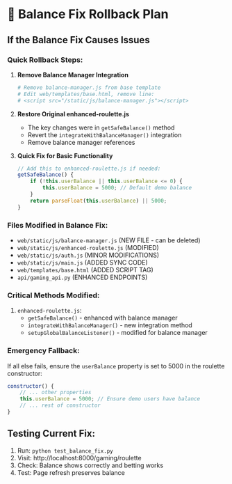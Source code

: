 # 🔄 Balance Fix Rollback Plan

## If the Balance Fix Causes Issues

### Quick Rollback Steps:

1. **Remove Balance Manager Integration**
   ```bash
   # Remove balance-manager.js from base template
   # Edit web/templates/base.html, remove line:
   # <script src="/static/js/balance-manager.js"></script>
   ```

2. **Restore Original enhanced-roulette.js**
   - The key changes were in `getSafeBalance()` method
   - Revert the `integrateWithBalanceManager()` integration
   - Remove balance manager references

3. **Quick Fix for Basic Functionality**
   ```javascript
   // Add this to enhanced-roulette.js if needed:
   getSafeBalance() {
       if (!this.userBalance || this.userBalance <= 0) {
           this.userBalance = 5000; // Default demo balance
       }
       return parseFloat(this.userBalance) || 5000;
   }
   ```

### Files Modified in Balance Fix:
- `web/static/js/balance-manager.js` (NEW FILE - can be deleted)
- `web/static/js/enhanced-roulette.js` (MODIFIED)
- `web/static/js/auth.js` (MINOR MODIFICATIONS)
- `web/static/js/main.js` (ADDED SYNC CODE)
- `web/templates/base.html` (ADDED SCRIPT TAG)
- `api/gaming_api.py` (ENHANCED ENDPOINTS)

### Critical Methods Modified:
1. `enhanced-roulette.js`:
   - `getSafeBalance()` - enhanced with balance manager
   - `integrateWithBalanceManager()` - new integration method
   - `setupGlobalBalanceListener()` - modified for balance manager

### Emergency Fallback:
If all else fails, ensure the `userBalance` property is set to 5000 in the roulette constructor:
```javascript
constructor() {
    // ... other properties
    this.userBalance = 5000; // Ensure demo users have balance
    // ... rest of constructor
}
```

## Testing Current Fix:
1. Run: `python test_balance_fix.py`
2. Visit: http://localhost:8000/gaming/roulette
3. Check: Balance shows correctly and betting works
4. Test: Page refresh preserves balance